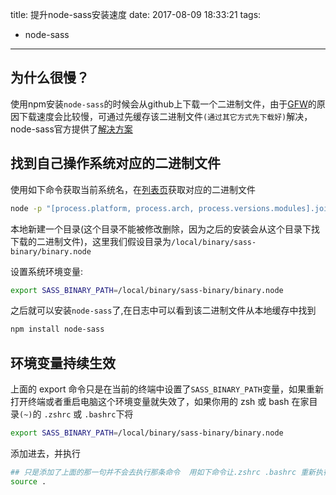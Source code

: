 title: 提升node-sass安装速度
date: 2017-08-09 18:33:21
tags:
  - node-sass
---

## 为什么很慢？
使用npm安装`node-sass`的时候会从github上下载一个二进制文件，由于[GFW](https://baike.baidu.com/item/great%20firewall/4843556?fr=aladdin&fromid=18582731&fromtitle=GFW)的原因下载速度会比较慢，可通过先缓存该二进制文件`(通过其它方式先下载好)`解决，node-sass官方提供了[解决方案](https://github.com/sass/node-sass#binary-configuration-parameters)



## 找到自己操作系统对应的二进制文件

使用如下命令获取当前系统名，在[列表页](https://github.com/sass/node-sass/releases)获取对应的二进制文件
```bash
node -p "[process.platform, process.arch, process.versions.modules].join('-')"
```
本地新建一个目录(这个目录不能被修改删除，因为之后的安装会从这个目录下找下载的二进制文件)，这里我们假设目录为`/local/binary/sass-binary/binary.node`

设置系统环境变量:
```bash
export SASS_BINARY_PATH=/local/binary/sass-binary/binary.node
```

之后就可以安装`node-sass`了,在日志中可以看到该二进制文件从本地缓存中找到
```bash
npm install node-sass
```

## 环境变量持续生效
上面的 export 命令只是在当前的终端中设置了`SASS_BINARY_PATH`变量，如果重新打开终端或者重启电脑这个环境变量就失效了，如果你用的 zsh  或  bash 在家目录`(~)`的 `.zshrc` 或 `.bashrc`下将
```bash
export SASS_BINARY_PATH=/local/binary/sass-binary/binary.node
```
添加进去，并执行 
```bash
## 只是添加了上面的那一句并不会去执行那条命令  用如下命令让.zshrc .bashrc 重新执行一遍
source .
```